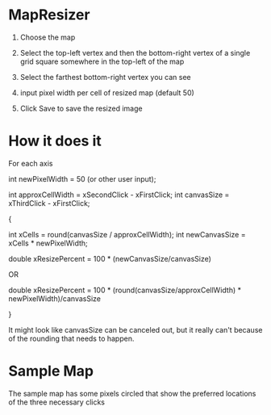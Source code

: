 ﻿# MapResizer
1. Choose the map

2. Select the top-left vertex and then the bottom-right vertex of a single grid square somewhere in the top-left of the map

3. Select the farthest bottom-right vertex you can see

3. input pixel width per cell of resized map (default 50)

4. Click Save to save the resized image


# How it does it

For each axis

int newPixelWidth = 50 (or other user input);

int approxCellWidth = xSecondClick - xFirstClick;
int canvasSize = xThirdClick - xFirstClick;

{

int xCells = round(canvasSize / approxCellWidth);
int newCanvasSize = xCells * newPixelWidth;

double xResizePercent = 100 * (newCanvasSize/canvasSize)

OR

double xResizePercent = 100 * (round(canvasSize/approxCellWidth) * newPixelWidth)/canvasSize

}

It might look like canvasSize can be canceled out, but it really can't because of the rounding that needs to happen.

# Sample Map

The sample map has some pixels circled that show the preferred locations of the three necessary clicks


